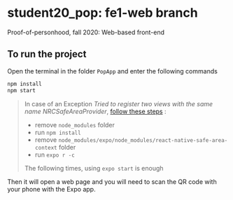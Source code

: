 # student20_pop: fe1-web branch
Proof-of-personhood, fall 2020: Web-based front-end

## To run the project
Open the terminal in the folder `PopApp` and enter the following commands

```bash
npm install
npm start
```

> In case of an Exception *Tried to register two views with the same name NRCSafeAreaProvider*, [follow these steps](https://github.com/th3rdwave/react-native-safe-area-context/issues/110#issuecomment-660407790) :
>
> - remove `node_modules` folder
> - run `npm install`
> - remove `node_modules/expo/node_modules/react-native-safe-area-context` folder
> - run `expo r -c`
>
> The following times, using `expo start` is enough



Then it will open a web page and you will need to scan the QR code with your phone with the Expo app.
